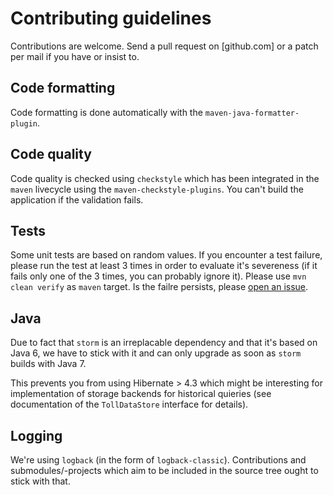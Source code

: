 # Contributing guidelines
Contributions are welcome. Send a pull request on [github.com] or a patch per mail if you have or insist to.

## Code formatting
Code formatting is done automatically with the `maven-java-formatter-plugin`.

## Code quality
Code quality is checked using `checkstyle` which has been integrated in the `maven` livecycle using the `maven-checkstyle-plugins`. You can't build the application if the validation fails.

## Tests
Some unit tests are based on random values. If you encounter a test failure, please run the test at least 3 times in order to evaluate it's severeness (if it fails only one of the 3 times, you can probably ignore it). Please use `mvn clean verify` as `maven` target. Is the failre persists, please [open an issue](https://github.com/mjsax/aeolus/issues).

## Java
Due to fact that `storm` is an irreplacable dependency and that it's based on Java 6, we have to stick with it and can only upgrade as soon as `storm` builds with Java 7.

This prevents you from using Hibernate > 4.3 which might be interesting for implementation of storage backends for historical quieries (see documentation of the `TollDataStore` interface for details).

## Logging
We're using `logback` (in the form of `logback-classic`). Contributions and submodules/-projects which aim to be included in the source tree ought to stick with that.

[1]:https://github.com/mjsax/aeolus
